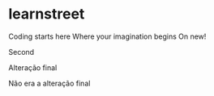 learnstreet
===========

Coding starts here
Where your imagination begins
On new!

Second

Alteração final

Não era a alteração final